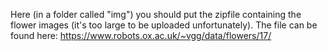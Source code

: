 Here (in a folder called "img") you should put the zipfile containing the flower images (it's too large to be uploaded unfortunately). The file can be found here: https://www.robots.ox.ac.uk/~vgg/data/flowers/17/
